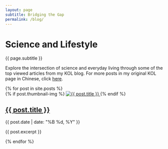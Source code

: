 ```yaml
---
layout: page
subtitle: Bridging the Gap
permalink: /blog/
---
```


<h1 class="blog-page-title">Science and Lifestyle</h1>
<p class="intro-subtitle">{{ page.subtitle }}</p>
<p class="intro-text">Explore the intersection of science and everyday living through some of the top viewed articles from my KOL blog. For more posts in my original KOL page in Chinese, click <a href="https://www.dealmoon.com/u/353625?type=guide">here</a>.</p>

<div class="posts-list">
  {% for post in site.posts %}
    <div class="post-preview">
      {% if post.thumbnail-img %}
        <a href="{{ post.url | relative_url }}" class="post-image">
          <img src="{{ post.thumbnail-img }}" alt="{{ post.title }}">
        </a>
      {% endif %}
      <h2 class="post-title">
        <a href="{{ post.url | relative_url }}">{{ post.title }}</a>
      </h2>
      <p class="post-meta">{{ post.date | date: "%B %d, %Y" }}</p>
      <p class="post-subtitle">{{ post.excerpt }}</p>
    </div>
  {% endfor %}
</div>
